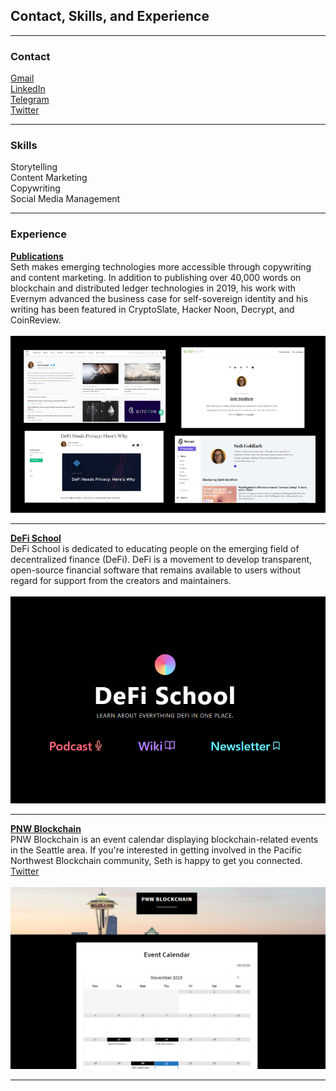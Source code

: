 ## Contact, Skills, and Experience

---

### Contact
[Gmail](mailto:goldfarbas@gmail.com)
<br>
[LinkedIn](https://www.linkedin.com/in/asethgoldfarb/)
<br>
[Telegram](https://t.me/sethgoldfarb)
<br>
[Twitter](https://twitter.com/GoldenChaosGod)

---

### Skills

Storytelling<br>
Content Marketing<br>
Copywriting<br>
Social Media Management

---

### Experience 

__[Publications](https://docs.google.com/spreadsheets/d/13bRyko9UmfNpYWu71-CijDEloMyfw2jTbXsmLbcHHW0/edit#gid=0)__
<br>
Seth makes emerging technologies more accessible through copywriting and content marketing. In addition to publishing over 40,000 words on blockchain and distributed ledger technologies in 2019, his work with Evernym advanced the business case for self-sovereign identity and his writing has been featured in CryptoSlate, Hacker Noon, Decrypt, and CoinReview.
<br><br>
<img src="images/portfolio.png?raw=true"/>

---
__[DeFi School](https://defi.school/)__
<br>
DeFi School is dedicated to educating people on the emerging field of decentralized finance (DeFi). DeFi is a movement to develop transparent, open-source financial software that remains available to users without regard for support from the creators and maintainers.
<br><br>
<img src="images/defisc.png?raw=true"/>

---
__[PNW Blockchain](https://www.pnwblockchain.com/)__
<br>
PNW Blockchain is an event calendar displaying blockchain-related events in the Seattle area. If you're interested in getting involved in the Pacific Northwest Blockchain community, Seth is happy to get you connected. [Twitter](https://twitter.com/pnwblockchain)
<br><br>
<img src="images/pnwb.png?raw=true"/>

---
